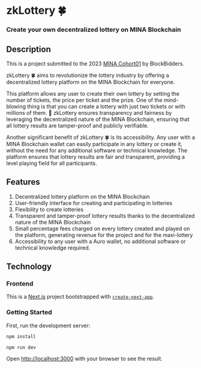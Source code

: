 # zkLottery :four_leaf_clover:
### Create your own decentralized lottery on MINA Blockchain ###

## Description

This is a project submitted to the 2023 [MINA Cohort01](https://zkignite.minaprotocol.com/topic/detail/default/27/participate) by BlockBidders.

zkLottery :four_leaf_clover: aims to revolutionize the lottery industry by offering a decentralized lottery platform on the MINA Blockchain for everyone. 

This platform allows any user to create their own lottery by setting the number of tickets, the price per ticket and the prize. 
One of the mind-blowing thing is that you can create a lottery with just two tickets or with millions of them. 🤯 
zkLottery ensures transparency and fairness by leveraging the decentralized nature of the MINA Blockchain, ensuring that all lottery results are tamper-proof and publicly verifiable.

Another significant benefit of zkLottery :four_leaf_clover: is its accessibility. Any user with a MINA Blockchain wallet can easily participate in any lottery or create it, without the need for any additional software or technical knowledge. 
The platform ensures that lottery results are fair and transparent, providing a level playing field for all participants.


## Features

1. Decentralized lottery platform on the MINA Blockchain
2. User-friendly interface for creating and participating in lotteries
3. Flexibility to create lotteries
4. Transparent and tamper-proof lottery results thanks to the decentralized nature of the MINA Blockchain
5. Small percentage fees charged on every lottery created and played on the platform, generating revenue for the project and for the maxi-lottery 
6. Accessibility to any user with a Auro wallet, no additional software or technical knowledge required.



## Technology

### Frontend

This is a [Next.js](https://nextjs.org/) project bootstrapped with [`create-next-app`](https://github.com/vercel/next.js/tree/canary/packages/create-next-app).

### Getting Started

First, run the development server:

```bash
npm install

npm run dev
```

Open [http://localhost:3000](http://localhost:3000) with your browser to see the result.
